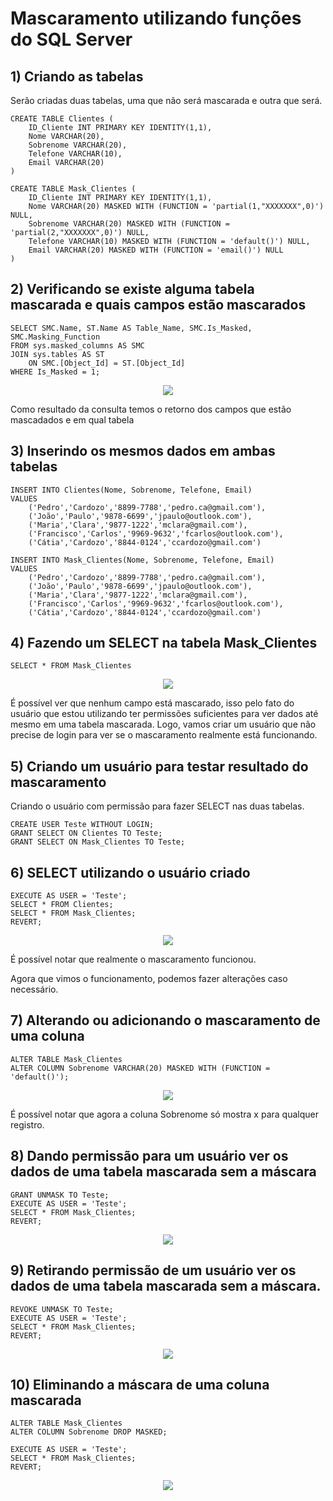 # Mascaramento utilizando funções do SQL Server

## 1) Criando as tabelas

Serão criadas duas tabelas, uma que não será mascarada e outra que será.

```TSQL
CREATE TABLE Clientes (
	ID_Cliente INT PRIMARY KEY IDENTITY(1,1),
	Nome VARCHAR(20),
	Sobrenome VARCHAR(20),
	Telefone VARCHAR(10),
	Email VARCHAR(20)
)
```

```TSQL
CREATE TABLE Mask_Clientes (
	ID_Cliente INT PRIMARY KEY IDENTITY(1,1),
	Nome VARCHAR(20) MASKED WITH (FUNCTION = 'partial(1,"XXXXXXX",0)') NULL,
	Sobrenome VARCHAR(20) MASKED WITH (FUNCTION = 'partial(2,"XXXXXXX",0)') NULL,
	Telefone VARCHAR(10) MASKED WITH (FUNCTION = 'default()') NULL,
	Email VARCHAR(20) MASKED WITH (FUNCTION = 'email()') NULL
)
```

## 2) Verificando se existe alguma tabela mascarada e quais campos estão mascarados

```TSQL
SELECT SMC.Name, ST.Name AS Table_Name, SMC.Is_Masked, SMC.Masking_Function  
FROM sys.masked_columns AS SMC  
JOIN sys.tables AS ST   
    ON SMC.[Object_Id] = ST.[Object_Id]  
WHERE Is_Masked = 1;
```

<p align="center">
<img src="https://user-images.githubusercontent.com/25832508/177662963-12803e69-ec4f-4ced-9391-0e599fcfedfa.png">
</p>

Como resultado da consulta temos o retorno dos campos que estão mascadados e em qual tabela

## 3) Inserindo os mesmos dados em ambas tabelas

```TSQL
INSERT INTO Clientes(Nome, Sobrenome, Telefone, Email)
VALUES
	('Pedro','Cardozo','8899-7788','pedro.ca@gmail.com'),
	('João','Paulo','9878-6699','jpaulo@outlook.com'),
	('Maria','Clara','9877-1222','mclara@gmail.com'),
	('Francisco','Carlos','9969-9632','fcarlos@outlook.com'),
	('Cátia','Cardozo','8844-0124','ccardozo@gmail.com')
```

```TSQL
INSERT INTO Mask_Clientes(Nome, Sobrenome, Telefone, Email)
VALUES
	('Pedro','Cardozo','8899-7788','pedro.ca@gmail.com'),
	('João','Paulo','9878-6699','jpaulo@outlook.com'),
	('Maria','Clara','9877-1222','mclara@gmail.com'),
	('Francisco','Carlos','9969-9632','fcarlos@outlook.com'),
	('Cátia','Cardozo','8844-0124','ccardozo@gmail.com')
```

## 4) Fazendo um SELECT na tabela Mask_Clientes

```TSQL
SELECT * FROM Mask_Clientes
```

<p align="center">
<img src="https://user-images.githubusercontent.com/25832508/177663118-95c85844-1e74-49db-bb56-c585e1471df3.png">
</p>

É possível ver que nenhum campo está mascarado, isso pelo fato do usuário que estou utilizando ter permissões suficientes para ver dados até mesmo em uma tabela mascarada. Logo, vamos criar um usuário que não precise de login para ver se o mascaramento realmente está funcionando.

## 5) Criando um usuário para testar resultado do mascaramento

Criando o usuário com permissão para fazer SELECT nas duas tabelas.

```TSQL
CREATE USER Teste WITHOUT LOGIN;  
GRANT SELECT ON Clientes TO Teste;  
GRANT SELECT ON Mask_Clientes TO Teste;
```

## 6) SELECT utilizando o usuário criado

```TSQL
EXECUTE AS USER = 'Teste';  
SELECT * FROM Clientes; 
SELECT * FROM Mask_Clientes; 
REVERT; 
```

<p align="center">
<img src="https://user-images.githubusercontent.com/25832508/177663468-f86d23de-342e-4a3d-828d-37202ca99d2a.png">
</p>

É possível notar que realmente o mascaramento funcionou.

Agora que vimos o funcionamento, podemos fazer alterações caso necessário.

## 7) Alterando ou adicionando o mascaramento de uma coluna

```TSQL
ALTER TABLE Mask_Clientes  
ALTER COLUMN Sobrenome VARCHAR(20) MASKED WITH (FUNCTION = 'default()'); 
```

<p align="center">
<img src="https://user-images.githubusercontent.com/25832508/177663666-212fc23c-04d3-40e8-81d8-2e7b0b025fa5.png">
</p>

É possível notar que agora a coluna Sobrenome só mostra x para qualquer registro.

## 8) Dando permissão para um usuário ver os dados de uma tabela mascarada sem a máscara

```TSQL
GRANT UNMASK TO Teste;  
EXECUTE AS USER = 'Teste';  
SELECT * FROM Mask_Clientes;  
REVERT;
```

<p align="center">
<img src="https://user-images.githubusercontent.com/25832508/177663798-07e5128e-b9c8-49c5-93b1-f2f4cf829bae.png">
</p>

## 9) Retirando permissão de um usuário ver os dados de uma tabela mascarada sem a máscara.

```TSQL
REVOKE UNMASK TO Teste; 
EXECUTE AS USER = 'Teste';  
SELECT * FROM Mask_Clientes;  
REVERT;
```

<p align="center">
<img src="https://user-images.githubusercontent.com/25832508/177663907-cf843946-dd9e-41ba-8a7a-352806c3e8a3.png">
</p>

## 10) Eliminando a máscara de uma coluna mascarada

```TSQL
ALTER TABLE Mask_Clientes   
ALTER COLUMN Sobrenome DROP MASKED; 
```

```TSQL
EXECUTE AS USER = 'Teste';  
SELECT * FROM Mask_Clientes;  
REVERT;
```

<p align="center">
<img src="https://user-images.githubusercontent.com/25832508/177664317-62da1aab-b8ce-43d2-822c-d487d3ad2199.png">
</p>
